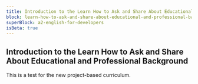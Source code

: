 ```yaml
---
title: Introduction to the Learn How to Ask and Share About Educational and Professional Background
block: learn-how-to-ask-and-share-about-educational-and-professional-background
superBlock: a2-english-for-developers
isBeta: true
---
```


## Introduction to the Learn How to Ask and Share About Educational and Professional Background

This is a test for the new project-based curriculum.
